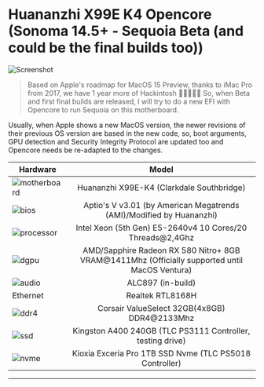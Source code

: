 # Huananzhi X99E K4 Opencore (Sonoma 14.5+ - Sequoia Beta (and could be the final builds too))

[OpenCore Legacy Patcher]: https://github.com/dortania/OpenCore-Legacy-Patcher/releases

![Screenshot](https://i.imgur.com/zPnf9K8.png)

> Based on Apple's roadmap for MacOS 15 Preview, thanks to iMac Pro from 2017, we have 1 year more of Hackintosh 🎉🎉🎉🎇🎆
> So, when Beta and first final builds are released, I will try to do a new EFI with Opencore to run Sequoia on this motherboard.

Usually, when Apple shows a new MacOS version, the newer revisions of their previous OS version are based in the new code, so, boot arguments, GPU detection and Security Integrity Protocol are updated too and Opencore needs be re-adapted to the changes.


Hardware | Model
--- |:--:
![motherboard](https://i.imgur.com/rcyOyso.png) | Huananzhi X99E-K4 (Clarkdale Southbridge)
![bios](https://i.imgur.com/RmYixFt.png) | Aptio's V v3.01 (by American Megatrends (AMI)/Modified by Huananzhi)
![processor](https://i.imgur.com/K9VlfRK.png) | Intel Xeon (5th Gen) E5-2640v4 10 Cores/20 Threads@2,4Ghz
![dgpu](https://i.imgur.com/7TZmF2e.png) | AMD/Sapphire Radeon RX 580 Nitro+ 8GB VRAM@1411Mhz (Officially supported until MacOS Ventura)
![audio](https://i.imgur.com/A7RRuUn.png) | ALC897 (in-build)
Ethernet | Realtek RTL8168H
![ddr4](https://i.imgur.com/2oda3vY.png) | Corsair ValueSelect 32GB(4x8GB) DDR4@2133Mhz
![ssd](https://i.imgur.com/pozDx4X.png) | Kingston A400 240GB (TLC PS3111 Controller, testing drive)
![nvme](https://i.imgur.com/xbsV0Ia.png) | Kioxia Exceria Pro 1TB SSD Nvme (TLC PS5018 Controller)
---


